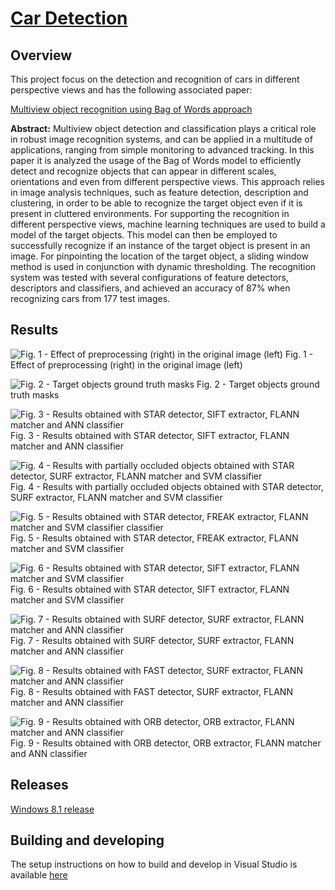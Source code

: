 # [Car Detection](http://carlosmccosta.github.io/Car-Detection/)


## Overview
This project focus on the detection and recognition of cars in different perspective views and has the following associated paper:

[Multiview object recognition using Bag of Words approach](https://github.com/carlosmccosta/Car-Detection/raw/master/Report/Multiview%20object%20recognition%20using%20Bag%20of%20Words%20approach.pdf)


**Abstract:**
Multiview object detection and classification plays a 
critical  role  in  robust  image  recognition  systems,  and  can  be 
applied  in  a  multitude  of  applications,  ranging  from  simple 
monitoring  to advanced tracking. In this paper it is analyzed the 
usage of the Bag of Words model to efficiently detect and recognize 
objects that can appear in different  scales, orientations and even 
from  different  perspective  views.  This  approach  relies  in  image 
analysis  techniques,  such  as  feature  detection,  description  and 
clustering, in order to be able to recognize the target object even if 
it  is  present  in  cluttered  environments.  For  supporting  the 
recognition  in  different  perspective  views,  machine  learning 
techniques  are  used  to build  a  model  of the target  objects. This 
model  can  then  be  employed  to  successfully  recognize  if  an 
instance of the  target object is present in  an  image.  For pinpointing 
the location  of the target object, a sliding window method is used
in conjunction with dynamic thresholding. The recognition system 
was  tested  with  several  configurations  of  feature  detectors, 
descriptors  and classifiers, and achieved an accuracy of 87% when 
recognizing cars from 177 test images.



## Results

![Fig. 1 - Effect of preprocessing (right) in the original image 
(left)](https://raw2.github.com/carlosmccosta/Car-Detection/master/Results/Representative%20results/1%20-%20Effect%20of%20preprocessing%20(right)%20in%20the%20original%20image%20(left).png)
Fig. 1 - Effect of preprocessing (right) in the original image 
(left)



![Fig. 2 - Target objects ground truth masks](https://raw2.github.com/carlosmccosta/Car-Detection/master/Results/Representative%20results/2%20-%20Target%20objects%20ground%20truth%20masks.png)
Fig. 2 - Target objects ground truth masks



![Fig. 3 - Results obtained with STAR detector, SIFT extractor, FLANN matcher and ANN classifier](https://raw2.github.com/carlosmccosta/Car-Detection/master/Results/Representative%20results/3%20-%20Results%20obtained%20with%20STAR%20detector,%20SIFT%20extractor,%20FLANN%20matcher%20and%20ANN%20classifier.png)
Fig. 3 - Results obtained with STAR detector, SIFT extractor, FLANN matcher and ANN classifier



![Fig. 4 - Results with partially occluded objects obtained with STAR detector, SURF extractor, FLANN matcher and SVM classifier](https://raw2.github.com/carlosmccosta/Car-Detection/master/Results/Representative%20results/4%20-%20Results%20obtained%20with%20STAR%20detector,%20SURF%20extractor,%20FLANN%20matcher%20and%20SVM%20classifier.png)
Fig. 4 - Results with partially occluded objects obtained with STAR detector, SURF extractor, FLANN matcher and SVM classifier



![Fig. 5 - Results obtained with STAR detector, FREAK extractor, FLANN matcher and SVM classifier classifier](https://raw2.github.com/carlosmccosta/Car-Detection/master/Results/Representative%20results/5%20-%20Results%20obtained%20with%20STAR%20detector,%20FREAK%20extractor,%20FLANN%20matcher%20and%20SVM%20classifier.png)
Fig. 5 - Results obtained with STAR detector, FREAK extractor, FLANN matcher and SVM classifier



![Fig. 6 - Results obtained with STAR detector, SIFT extractor, FLANN matcher and SVM classifier](https://raw2.github.com/carlosmccosta/Car-Detection/master/Results/Representative%20results/6%20-%20Results%20obtained%20with%20STAR%20detector,%20SIFT%20extractor,%20FLANN%20matcher%20and%20SVM%20classifier.png)
Fig. 6 - Results obtained with STAR detector, SIFT extractor, FLANN matcher and SVM classifier



![Fig. 7 - Results obtained with SURF detector, SURF extractor, FLANN matcher and ANN classifier](https://raw2.github.com/carlosmccosta/Car-Detection/master/Results/Representative%20results/7%20-%20Results%20obtained%20with%20SURF%20detector,%20SURF%20extractor,%20FLANN%20matcher%20and%20ANN%20classifier.png)
Fig. 7 - Results obtained with SURF detector, SURF extractor, FLANN matcher and ANN classifier



![Fig. 8 - Results obtained with FAST detector, SURF extractor, FLANN matcher and ANN classifier](https://raw2.github.com/carlosmccosta/Car-Detection/master/Results/Representative%20results/8%20-%20Results%20obtained%20with%20FAST%20detector,%20SURF%20extractor,%20FLANN%20matcher%20and%20ANN%20classifier.png)
Fig. 8 - Results obtained with FAST detector, SURF extractor, FLANN matcher and ANN classifier



![Fig. 9 - Results obtained with ORB detector, ORB extractor, FLANN matcher and ANN classifier](https://raw2.github.com/carlosmccosta/Car-Detection/master/Results/Representative%20results/9%20-%20Results%20obtained%20with%20ORB%20detector,%20ORB%20extractor,%20FLANN%20matcher%20and%20ANN%20classifier.png)
Fig. 9 - Results obtained with ORB detector, ORB extractor, FLANN matcher and ANN classifier


## Releases
[Windows 8.1 release](https://github.com/carlosmccosta/Car-Detection/releases)



## Building and developing
The setup instructions on how to build and develop in Visual Studio is available [here](https://github.com/carlosmccosta/Car-Detection/blob/master/CarDetection/docs/Visual%20Studio%20configuration%20for%20OpenCV%202.4.7.txt)
